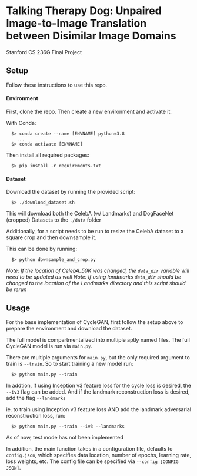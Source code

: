 # Talking Therapy Dog: Unpaired Image-to-Image Translation between Disimilar Image Domains
Stanford CS 236G Final Project

## Setup
Follow these instructions to use this repo.
#### Environment
First, clone the repo. Then create a new environment and activate it.

With Conda:
```
  $> conda create --name [ENVNAME] python=3.8
    ...
  $> conda activate [ENVNAME] 
```

Then install all required packages:
```
  $> pip install -r requirements.txt
```

#### Dataset
Download the dataset by running the provided script:
```
  $> ./download_dataset.sh
```
This will download both the CelebA (w/ Landmarks) and DogFaceNet (cropped) Datasets to the `./data` folder


Additionally, for a script needs to be run to resize the CelebA dataset to a square crop and then downsample it.

This can be done by running:
```
  $> python downsample_and_crop.py
```

_Note: If the location of CelebA_50K was changed, the `data_dir` variable will need to be updated as well_
_Note: If using landmarks `data_dir` should be changed to the location of the Landmarks directory and this script should be rerun_

## Usage
For the base implementation of CycleGAN, first follow the setup above to prepare the environment and download the dataset.

The full model is compartmentalized into multiple aptly named files. The full CycleGAN model is run via `main.py`. 

There are multiple arguments for `main.py`, but the only required argument to train is `--train`. So to start training a new model run:
```
  $> python main.py --train
```

In addtion, if using Inception v3 feature loss for the cycle loss is desired, the `--iv3` flag can be added. And if the landmark reconstruction loss is desired, add the flag `--landmarks`

ie. to train using Inception v3 feature loss AND add the landmark adversarial reconstruction loss, run:

```
  $> python main.py --train --iv3 --landmarks
```


As of now, test mode has not been implemented

In addition, the main function takes in a configuration file, defaults to `config.json`, which specifies data location, number of epochs, learning rate, loss weights, etc.
The config file can be specified via `--config [CONFIG JSON]`.
